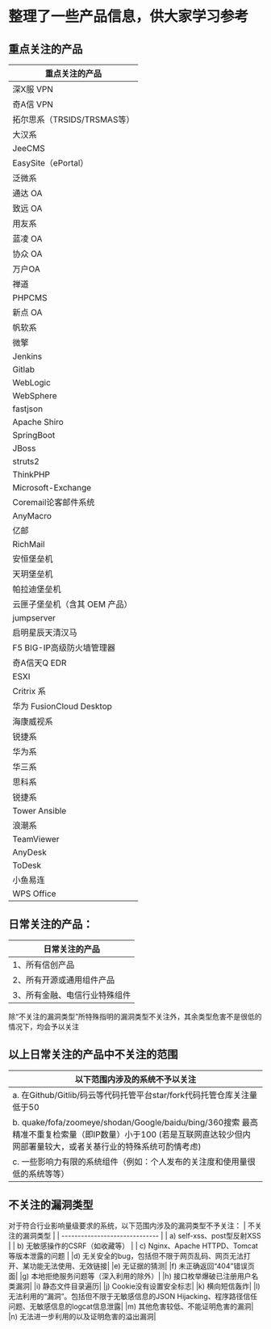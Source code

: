 # 整理了一些产品信息，供大家学习参考

## 重点关注的产品

| 重点关注的产品   |
| ------------------------------ |
| 深X服 VPN                    |
| 奇A信 VPN                    |
| 拓尔思系（TRSIDS/TRSMAS等）    |
| 大汉系                         |
| JeeCMS                         |
| EasySite（ePortal）            |
| 泛微系                         |
| 通达 OA                        |
| 致远 OA                        |
| 用友系                         |
| 蓝凌 OA                        |
| 协众 OA                        |
| 万户OA                         |
| 禅道                           |
| PHPCMS                         |
| 新点 OA                        |
| 帆软系                         |
| 微擎                           |
| Jenkins                        |
| Gitlab                         |
| WebLogic                       |
| WebSphere                      |
| fastjson                       |
| Apache Shiro                   |
| SpringBoot                     |
| JBoss                          |
| struts2                        |
| ThinkPHP                       |
| Microsoft-Exchange             |
| Coremail论客邮件系统           |
| AnyMacro                       |
| 亿邮                           |
| RichMail                       |
| 安恒堡垒机                     |
| 天玥堡垒机                     |
| 帕拉迪堡垒机                   |
| 云匣子堡垒机（含其 OEM  产品） |
| jumpserver                     |
| 启明星辰天清汉马               |
| F5  BIG-IP高级防火墙管理器     |
| 奇A信天Q EDR              |
| ESXI               |
| Critrix 系                     |
| 华为  FusionCloud Desktop      |
| 海康威视系                     |
| 锐捷系                         |
| 华为系                         |
| 华三系                         |
| 思科系                         |
| 锐捷系                         |
| Tower Ansible                  |
| 浪潮系                         |
| TeamViewer                     |
| AnyDesk                        |
| ToDesk                         |
| 小鱼易连                       |
| WPS Office                     |


##  日常关注的产品：
| 日常关注的产品   |
| ------------------------------ |
| 1、所有信创产品                   |
| 2、所有开源或通用组件产品                   |
| 3、所有金融、电信行业特殊组件                   |
除“不关注的漏洞类型”所特殊指明的漏洞类型不关注外，其余类型危害不是很低的情况下，均会予以关注

##  以上日常关注的产品中不关注的范围
| 以下范围内涉及的系统不予以关注   |
| ------------------------------ |
| a.	在Github/Gitlib/码云等代码托管平台star/fork代码托管仓库关注量低于50                   |
| b.	quake/fofa/zoomeye/shodan/Google/baidu/bing/360搜索 最高精准不重复检索量（即IP数量）小于100 (若是互联网直达较少但内网部署量较大，或者关基行业的特殊系统可酌情考虑)                 |
| c.	一些影响力有限的系统组件（例如：个人发布的关注度和使用量很低的系统等等）                  |


## 不关注的漏洞类型
对于符合行业影响量级要求的系统，以下范围内涉及的漏洞类型不予关注：
| 不关注的漏洞类型  |
| ------------------------------ |
| a)	self-xss、post型反射XSS                 |
| b)	无敏感操作的CSRF（如收藏等）                 |
| c)	Nginx、Apache HTTPD、Tomcat等版本泄露的问题                |
|d)	无关安全的bug，包括但不限于网页乱码、网页无法打开、某功能无法使用、无效链接|
|e)	无证据的猜测|
|f)	未正确返回“404”错误页面|
|g)	本地拒绝服务问题等（深入利用的除外）|
|h)	接口枚举爆破已注册用户名类漏洞|
|i)	静态文件目录遍历|
|j)	Cookie没有设置安全标志|
|k)	横向短信轰炸|
|l)	无法利用的“漏洞”。包括但不限于无敏感信息的JSON Hijacking、程序路径信任问题、无敏感信息的logcat信息泄露|
|m)	其他危害较低、不能证明危害的漏洞|
|n)	无法进一步利用的以及证明危害的溢出漏洞|








